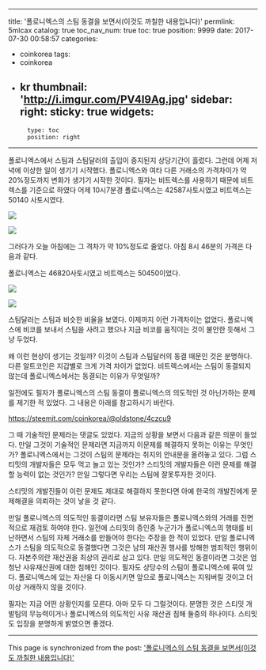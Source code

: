 
---
title: '폴로니엑스의 스팀 동결을 보면서(이것도 까칠한 내용입니다)'
permlink: 5mlcax
catalog: true
toc_nav_num: true
toc: true
position: 9999
date: 2017-07-30 00:58:57
categories:
- coinkorea
tags:
- coinkorea
- kr
thumbnail: 'http://i.imgur.com/PV4I9Ag.jpg'
sidebar:
    right:
        sticky: true
widgets:
    -
        type: toc
        position: right
---


폴로니엑스에서 스팀과 스팀달러의 출입이 중지된지 상당기간이 흘렀다. 
그런데 어제 저녁에 이상한 일이 생기기 시작했다. 
폴로니엑스와 여타 다른 거래소의 가격차이가 약 20%정도까지 변화가 생기기 시작한 것이다. 
필자는 비트렉스를 사용하기 때문에 비트렉스를 기준으로 하였다
어제 10시7분경 폴로니엑스는 42587사토시였고 
비트렉스는 50140 사토시였다. 

![](http://i.imgur.com/PV4I9Ag.jpg)

![](http://i.imgur.com/8C1cp6I.jpg)



그러다가 오늘 아침에는 그 격차가 약 10%정도로 줄었다. 
아침 8시 46분의 가격은 다음과 같다. 

폴로니엑스는 46820사토시였고 비트렉스는 50450이었다. 

![](http://i.imgur.com/GbDYHSZ.jpg)


![](http://i.imgur.com/A9tdlzq.jpg)

스팀달러는 스팀과 비슷한 비율을 보였다. 이제까지 이런 가격차이는 없었다.
폴로니엑스에 비코를 보내서 스팀을 사려고 했으나 지금 비코를 움직이는 것이 불안한 듯해서 그냥 두었다. 

왜 이런 현상이 생기는 것일까? 
이것이 스팀과 스팀달러의 동결 때문인 것은 분명하다. 다른 알트코인은 지갑별로 크게 가격 차이가 없었다. 
비트렉스에서는 스팀이 동결되지 않는데 폴로니엑스에서는 동결되는 이유가 무엇일까?

일전에도 필자가 폴로니엑스의 스팀 동결이 폴로니엑스의 의도적인 것 아닌가하는 문제를 제기한 적 있었다. 
그 내용은 아래를 참고하시기 바란다. 

https://steemit.com/coinkorea/@oldstone/4czcu9

그 때 기술적인 문제라는 댓글도 있었다. 
지금의 상황을 보면서 다음과 같은 의문이 들었다. 
만일 그것이 기술적인 문제라면 지금까지 이문제를 해결하지 못하는 이유는 무엇인가?
폴로니엑스에서는 그것이 스팀의 문제라는 취지의 안내문을 올려놓고 있다. 
그럼 스티밋의 개발자들은 모두 먹고 놀고 있는 것인가?
스티밋의 개발자들은 이런 문제를 해결할 능력이 없는 것인가?
만일 그렇다면 우리는 스팀에 잘못투자한 것이다. 

스티밋의 개발진들이 이런 문제도 제대로 해결하지 못한다면 아예 한국의 개발진에게 문제해결을 의뢰하는 것이 낳을 것 같다. 

만일 폴로니엑스의 의도적인 동결이라면 스팀 보유자들은 폴로니엑스와의 거래를 전면적으로 재검토 하여야 한다. 
일전에 스티밋의 증인중 누군가가 폴로니엑스의 행태를 비난하면서 스팀의 자체 거래소를 만들어야 한다는 주장을 한 적이 있었다. 
만일 폴로니엑스가 스팀을 의도적으로 동결했다면 그것은 남의 재산권 행사를 방해한 범죄적인 행위이다. 
자본주의란 재산권을 최상의 권리로 삼고 있다. 만일 의도적인 동결이라면 그것은 엄청난 사유재산권에 대한 침해인 것이다.
필자도 상당수의 스팀이 폴로니엑스에 묶여 있다. 
폴로니엑스에 있는 자산을 다 이동시키면 앞으로 폴로니엑스는 지워버릴 것이고 더 이상 거래하지 않을 것이다. 

필자는 지금 어떤 상황인지를 모른다. 아마 모두 다 그럴것이다. 
분명한 것은 스티밋 개발팀의 무능력이거나 폴로니엑스의 의도적인 사유 재산권 침해 둘중의 하나이다. 
스티밋도 입장을 분명하게 밝였으면 좋겠다.

- - -

This page is synchronized from the post: ['폴로니엑스의 스팀 동결을 보면서(이것도 까칠한 내용입니다)'](https://steemit.com/@oldstone/5mlcax)

